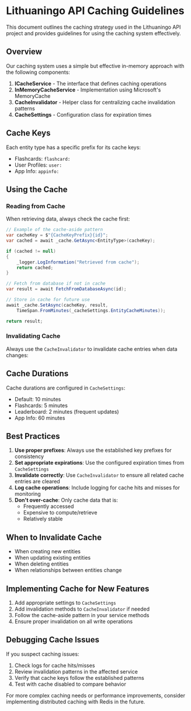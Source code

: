 # Lithuaningo API Caching Guidelines

This document outlines the caching strategy used in the Lithuaningo API project and provides guidelines for using the caching system effectively.

## Overview

Our caching system uses a simple but effective in-memory approach with the following components:

1. **ICacheService** - The interface that defines caching operations
2. **InMemoryCacheService** - Implementation using Microsoft's MemoryCache
3. **CacheInvalidator** - Helper class for centralizing cache invalidation patterns
4. **CacheSettings** - Configuration class for expiration times

## Cache Keys

Each entity type has a specific prefix for its cache keys:

- Flashcards: `flashcard:`
- User Profiles: `user:`
- App Info: `appinfo:`

## Using the Cache

### Reading from Cache

When retrieving data, always check the cache first:

```csharp
// Example of the cache-aside pattern
var cacheKey = $"{CacheKeyPrefix}{id}";
var cached = await _cache.GetAsync<EntityType>(cacheKey);

if (cached != null)
{
    _logger.LogInformation("Retrieved from cache");
    return cached;
}

// Fetch from database if not in cache
var result = await FetchFromDatabaseAsync(id);

// Store in cache for future use
await _cache.SetAsync(cacheKey, result,
    TimeSpan.FromMinutes(_cacheSettings.EntityCacheMinutes));

return result;
```

### Invalidating Cache

Always use the `CacheInvalidator` to invalidate cache entries when data changes:

## Cache Durations

Cache durations are configured in `CacheSettings`:

- Default: 10 minutes
- Flashcards: 5 minutes
- Leaderboard: 2 minutes (frequent updates)
- App Info: 60 minutes

## Best Practices

1. **Use proper prefixes**: Always use the established key prefixes for consistency
2. **Set appropriate expirations**: Use the configured expiration times from `CacheSettings`
3. **Invalidate correctly**: Use `CacheInvalidator` to ensure all related cache entries are cleared
4. **Log cache operations**: Include logging for cache hits and misses for monitoring
5. **Don't over-cache**: Only cache data that is:
   - Frequently accessed
   - Expensive to compute/retrieve
   - Relatively stable

## When to Invalidate Cache

- When creating new entities
- When updating existing entities
- When deleting entities
- When relationships between entities change

## Implementing Cache for New Features

1. Add appropriate settings to `CacheSettings`
2. Add invalidation methods to `CacheInvalidator` if needed
3. Follow the cache-aside pattern in your service methods
4. Ensure proper invalidation on all write operations

## Debugging Cache Issues

If you suspect caching issues:

1. Check logs for cache hits/misses
2. Review invalidation patterns in the affected service
3. Verify that cache keys follow the established patterns
4. Test with cache disabled to compare behavior

For more complex caching needs or performance improvements, consider implementing distributed caching with Redis in the future.
